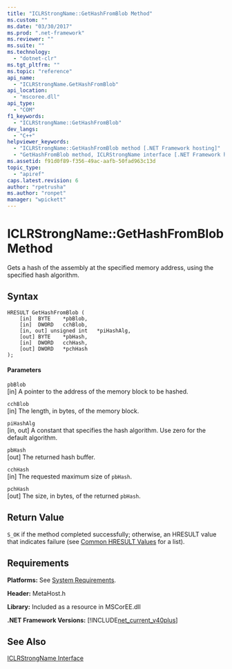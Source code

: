 ```yaml
---
title: "ICLRStrongName::GetHashFromBlob Method"
ms.custom: ""
ms.date: "03/30/2017"
ms.prod: ".net-framework"
ms.reviewer: ""
ms.suite: ""
ms.technology: 
  - "dotnet-clr"
ms.tgt_pltfrm: ""
ms.topic: "reference"
api_name: 
  - "ICLRStrongName.GetHashFromBlob"
api_location: 
  - "mscoree.dll"
api_type: 
  - "COM"
f1_keywords: 
  - "ICLRStrongName::GetHashFromBlob"
dev_langs: 
  - "C++"
helpviewer_keywords: 
  - "ICLRStrongName::GetHashFromBlob method [.NET Framework hosting]"
  - "GetHashFromBlob method, ICLRStrongName interface [.NET Framework hosting]"
ms.assetid: f91d0f89-f356-49ac-aafb-50fad963c13d
topic_type: 
  - "apiref"
caps.latest.revision: 6
author: "rpetrusha"
ms.author: "ronpet"
manager: "wpickett"
---
```

# ICLRStrongName::GetHashFromBlob Method
Gets a hash of the assembly at the specified memory address, using the specified hash algorithm.  
  
## Syntax  
  
```  
HRESULT GetHashFromBlob (  
    [in]  BYTE    *pbBlob,  
    [in]  DWORD   cchBlob,  
    [in, out] unsigned int   *piHashAlg,  
    [out] BYTE    *pbHash,  
    [in]  DWORD   cchHash,  
    [out] DWORD   *pchHash  
);  
```  
  
#### Parameters  
 `pbBlob`  
 [in] A pointer to the address of the memory block to be hashed.  
  
 `cchBlob`  
 [in] The length, in bytes, of the memory block.  
  
 `piHashAlg`  
 [in, out] A constant that specifies the hash algorithm. Use zero for the default algorithm.  
  
 `pbHash`  
 [out] The returned hash buffer.  
  
 `cchHash`  
 [in] The requested maximum size of `pbHash`.  
  
 `pchHash`  
 [out] The size, in bytes, of the returned `pbHash`.  
  
## Return Value  
 `S_OK` if the method completed successfully; otherwise, an HRESULT value that indicates failure (see [Common HRESULT Values](http://go.microsoft.com/fwlink/?LinkId=213878) for a list).  
  
## Requirements  
 **Platforms:** See [System Requirements](../../../../docs/framework/get-started/system-requirements.md).  
  
 **Header:** MetaHost.h  
  
 **Library:** Included as a resource in MSCorEE.dll  
  
 **.NET Framework Versions:** [!INCLUDE[net_current_v40plus](../../../../includes/net-current-v40plus-md.md)]  
  
## See Also  
 [ICLRStrongName Interface](../../../../docs/framework/unmanaged-api/hosting/iclrstrongname-interface.md)
